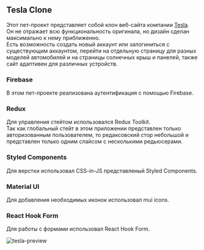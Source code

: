 ## Tesla Clone

Этот пет-проект представляет собой клон веб-сайта компании [Tesla](https://www.tesla.com).<br />
Он не отражает всю функциональность оригинала, но дизайн сделан максимально к нему приближенно.<br />
Есть возможность создать новый аккаунт или залогиниться с существующим аккаунтом, перейти на отдельную страницу для разных моделей автомобилей и на страницы солнечных крыш и панелей, также сайт адаптивен для различных устройств.




### Firebase

В этом пет-проекте реализована аутентификация с помощью Firebase.

### Redux 

Для управления стейтом использовался Redux Toolkit. <br />
Так как глобальный стейт в этом приложении представлен только авторизованным пользователем, то редаксовский стор небольшой и представлен только одним слайсом с несколькими редьюсерами.

### Styled Components

Для верстки использовал CSS-in-JS представленый Styled Components. <br />

### Material UI

Для добавления необходимых иконок использовал mui icons.

### React Hook Form

Для работы с формами использовал React Hook Form.


![tesla-preview](https://user-images.githubusercontent.com/94695490/154853040-c807856b-b1c6-4136-a3ad-2fd8dabf2a12.png)
